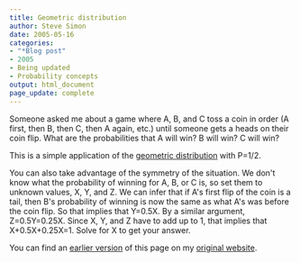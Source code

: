 ```yaml
---
title: Geometric distribution
author: Steve Simon
date: 2005-05-16
categories:
- "*Blog post"
- 2005
- Being updated
- Probability concepts
output: html_document
page_update: complete
---
```

Someone asked me about a game where A, B, and C toss a coin in order (A first, then B, then C, then A again, etc.) until someone gets a heads on their coin flip. What are the probabilities that A will win? B will win? C will win?

This is a simple application of the [geometric distribution][wik1] with P=1/2.

You can also take advantage of the symmetry of the situation. We don't know what the probability of winning for A, B, or C is, so set them to unknown values, X, Y, and Z. We can infer that if A's first flip of the coin is a tail, then B's probability of winning is now the same as what A's was before the coin flip. So that implies that Y=0.5X. By a similar argument, Z=0.5Y=0.25X. Since X, Y, and Z have to add up to 1, that implies that X+0.5X+0.25X=1. Solve for X to get your answer.

You can find an [earlier version][sim1] of this page on my [original website][sim2].

[wik1]: https://en.wikipedia.org/wiki/Geometric_distribution

[sim1]: http://www.pmean.com/05/GeometricDistribution.html
[sim2]: http://www.pmean.com/original_site.html
